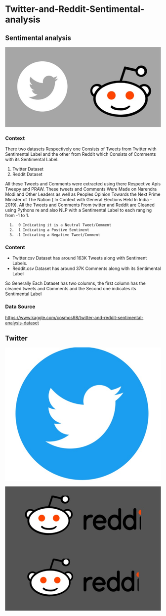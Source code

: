 # Twitter-and-Reddit-Sentimental-analysis
## Sentimental analysis

![](https://github.com/ShivankUdayawal/Twitter-and-Reddit-Sentimental-analysis/blob/main/Data%20Visualization/01.jpg)

### Context

There two datasets Respectively one Consists of Tweets from Twitter with Sentimental Label and the other from Reddit which Consists of Comments with its Sentimental Label.

 1. Twitter Dataset
 2. Reddit Dataset

All these Tweets and Comments were extracted using there Respective Apis Tweepy and PRAW. These tweets and Comments Were Made on Narendra Modi and Other Leaders as well as Peoples Opinion Towards the Next Prime Minister of The Nation ( In Context with General Elections Held In India - 2019). All the Tweets and Comments From twitter and Reddit are Cleaned using Pythons re and also NLP with a Sentimental Label to each ranging from -1 to 1.

      1.  0 Indicating it is a Neutral Tweet/Comment
      2.  1 Indicating a Postive Sentiment
      3. -1 Indicating a Negative Tweet/Comment

### Content

  * Twitter.csv Dataset has around 163K Tweets along with Sentiment Labels.
  * Reddit.csv Dataset has around 37K Comments along with its Sentimental Label

So Generally Each Dataset has two columns, the first column has the cleaned tweets and Comments and the Second one indicates its Sentimental Label

### Data Source
https://www.kaggle.com/cosmos98/twitter-and-reddit-sentimental-analysis-dataset


## Twitter
![](https://github.com/ShivankUdayawal/Twitter-and-Reddit-Sentimental-analysis/blob/main/Data%20Visualization/02.jpg)

![](https://github.com/ShivankUdayawal/Twitter-and-Reddit-Sentimental-analysis/blob/main/Data%20Visualization/08.jpg)
